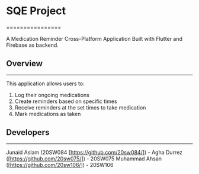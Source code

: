 # SQE Project
================

A Medication Reminder Cross-Platform Application
Built with Flutter and Firebase as backend.

## Overview
-----------
This application allows users to:
1. Log their ongoing medications
2. Create reminders based on specific times
3. Receive reminders at the set times to take medication
4. Mark medications as taken

## Developers
------------
Junaid Aslam (20SW084 [https://github.com/20sw084/]) - 
Agha Durrez ([https://github.com/20sw075/]) - 20SW075
Muhammad Ahsan ([https://github.com/20sw106/]) - 20SW106
